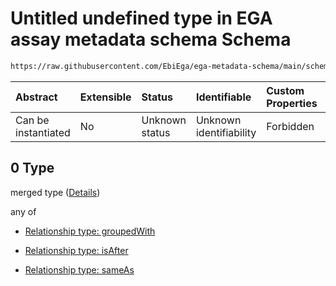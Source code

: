 # Untitled undefined type in EGA assay metadata schema Schema

```txt
https://raw.githubusercontent.com/EbiEga/ega-metadata-schema/main/schemas/EGA.assay.json#/properties/assayRelationships/items/allOf/1/anyOf/1/allOf/0
```



| Abstract            | Extensible | Status         | Identifiable            | Custom Properties | Additional Properties | Access Restrictions | Defined In                                                                 |
| :------------------ | :--------- | :------------- | :---------------------- | :---------------- | :-------------------- | :------------------ | :------------------------------------------------------------------------- |
| Can be instantiated | No         | Unknown status | Unknown identifiability | Forbidden         | Allowed               | none                | [EGA.assay.json\*](../../../schemas/EGA.assay.json "open original schema") |

## 0 Type

merged type ([Details](ega-11-properties-assay-relationships-items-allof-relationship-constraints-for-an-assay-anyof-allowed-relationships-of-type-groupedwith-isafter-sameas-optional-ones-allof-0.md))

any of

*   [Relationship type: groupedWith](ega-12-definitions-relationship-type-groupedwith.md "check type definition")

*   [Relationship type: isAfter](ega-12-definitions-relationship-type-isafter.md "check type definition")

*   [Relationship type: sameAs](ega-12-definitions-relationship-type-sameas.md "check type definition")
